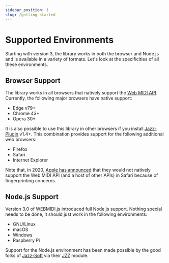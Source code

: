 ```yaml
---
sidebar_position: 1
slug: /getting-started
---
```


# Supported Environments

Starting with version 3, the library works in both the browser and Node.js and is available in a
variety of formats. Let's look at the specificities of all these environments.

## Browser Support

The library works in all browsers that natively support the
[Web MIDI API](https://webaudio.github.io/web-midi-api/). Currently, the following major browsers
have native support:

* Edge v79+
* Chrome 43+
* Opera 30+

It is also possible to use this library in other browsers if you install
[Jazz-Plugin](https://jazz-soft.net/download/Jazz-Plugin/) v1.4+. This combination provides
support for the following additional web browsers:

* Firefox
* Safari
* Internet Explorer

Note that, in 2020, [Apple has announced](https://webkit.org/tracking-prevention/) that they would
not natively support the Web MIDI API (and a host of other APIs) in Safari because of fingerprinting
concerns.

## Node.js Support

Version 3.0 of WEBMIDI.js introduced full Node.js support. Nothing special needs to be done, it
should just work in the following environments:

* GNU/Linux
* macOS
* Windows
* Raspberry Pi

Support for the Node.js environment has been made possible by the good folks of
[Jazz-Soft](https://jazz-soft.net/) via their [JZZ](https://www.npmjs.com/package/jzz) module.
